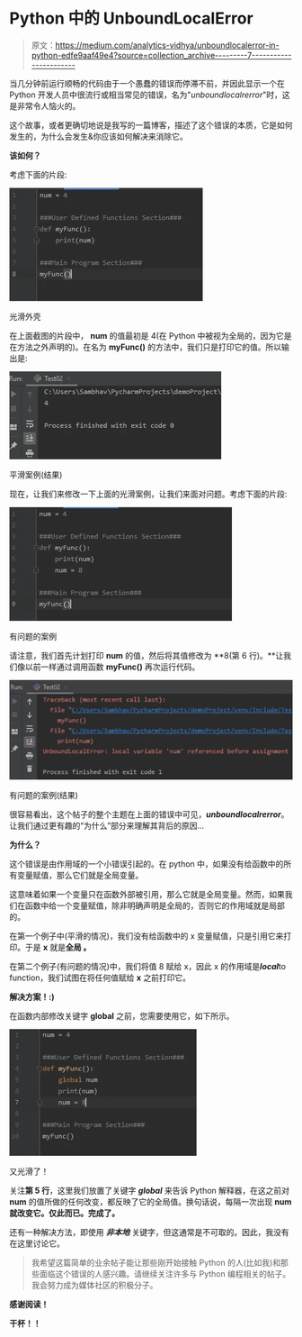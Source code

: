 # Python 中的 UnboundLocalError

> 原文：<https://medium.com/analytics-vidhya/unboundlocalerror-in-python-edfe9aaf49e4?source=collection_archive---------7----------------------->

当几分钟前运行顺畅的代码由于一个愚蠢的错误而停滞不前，并因此显示一个在 Python 开发人员中很流行或相当常见的错误，名为"*unboundlocalrerror*"时，这是非常令人恼火的。

这个故事，或者更确切地说是我写的一篇博客，描述了这个错误的本质，它是如何发生的，为什么会发生&你应该如何解决来消除它。

**该如何？**

考虑下面的片段:

![](img/69e8de3fc3f7c653888c1032f654065e.png)

光滑外壳

在上面截图的片段中， **num** 的值最初是 4(在 Python 中被视为全局的，因为它是在方法之外声明的)。在名为 **myFunc()** 的方法中，我们只是打印它的值。所以输出是:

![](img/bd7a9a306dc0a69d5b81173374f3794c.png)

平滑案例(结果)

现在，让我们来修改一下上面的光滑案例，让我们来面对问题。考虑下面的片段:

![](img/d5d37ef31c1ca03901395fbcd6823fb2.png)

有问题的案例

请注意，我们首先计划打印 **num** 的值，然后将其值修改为 **8(第 6 行)。**让我们像以前一样通过调用函数 **myFunc()** 再次运行代码。

![](img/9bd70a91c5de717d93617ce427faee16.png)

有问题的案例(结果)

很容易看出，这个帖子的整个主题在上面的错误中可见，***unboundlocalrerror***。让我们通过更有趣的“为什么”部分来理解其背后的原因…

**为什么？**

这个错误是由作用域的一个小错误引起的。在 python 中，如果没有给函数中的所有变量赋值，那么它们就是全局变量。

这意味着如果一个变量只在函数外部被引用，那么它就是全局变量。然而，如果我们在函数中给一个变量赋值，除非明确声明是全局的，否则它的作用域就是局部的。

在第一个例子中(平滑的情况)，我们没有给函数中的 x 变量赋值，只是引用它来打印。于是 **x** 就是**全局 。**

在第二个例子(有问题的情况)中，我们将值 8 赋给 x，因此 x 的作用域是***local***to function，我们试图在将任何值赋给 **x** 之前打印它。

**解决方案！:)**

在函数内部修改关键字 **global** 之前，您需要使用它，如下所示。

![](img/1da221d877347f2cf10ebd910d61a651.png)

又光滑了！

关注**第 5 行**，这里我们放置了关键字 ***global*** 来告诉 Python 解释器，在这之前对 **num** 的值所做的任何改变，都反映了它的全局值。换句话说，每隔一次出现 **num 就改变它。仅此而已。完成了。**

还有一种解决方法，即使用 ***非本地*** 关键字，但这通常是不可取的。因此，我没有在这里讨论它。

> 我希望这篇简单的业余帖子能让那些刚开始接触 Python 的人(比如我)和那些面临这个错误的人感兴趣。请继续关注许多与 Python 编程相关的帖子。我会努力成为媒体社区的积极分子。

**感谢阅读！**

**干杯！！**